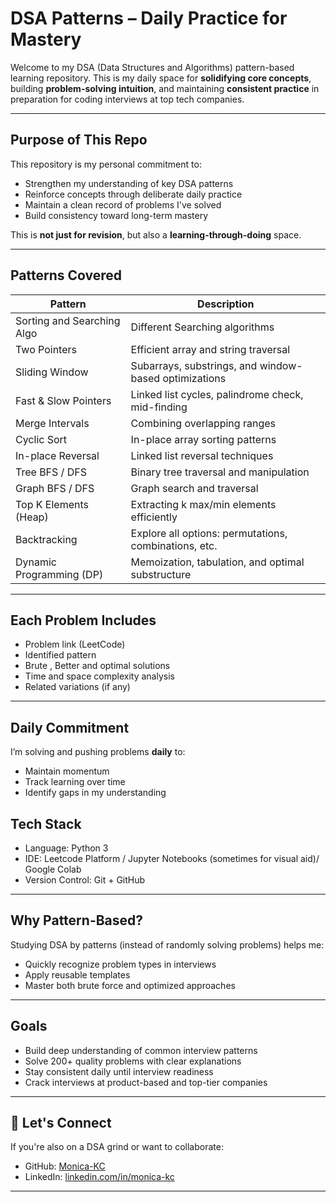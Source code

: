 # DSA Patterns – Daily Practice for Mastery 

Welcome to my DSA (Data Structures and Algorithms) pattern-based learning repository. This is my daily space for **solidifying core concepts**, building **problem-solving intuition**, and maintaining **consistent practice** in preparation for coding interviews at top tech companies.

---

## Purpose of This Repo

This repository is my personal commitment to:

- Strengthen my understanding of key DSA patterns
- Reinforce concepts through deliberate daily practice
- Maintain a clean record of problems I've solved
- Build consistency toward long-term mastery 

This is **not just for revision**, but also a **learning-through-doing** space.

---

## Patterns Covered

| Pattern                     | Description                                               | 
|----------------------------|-----------------------------------------------------------|
| Sorting and Searching Algo | Different Searching algorithms
| Two Pointers               | Efficient array and string traversal                      |
| Sliding Window             | Subarrays, substrings, and window-based optimizations     | 
| Fast & Slow Pointers       | Linked list cycles, palindrome check, mid-finding         | 
| Merge Intervals            | Combining overlapping ranges                              | 
| Cyclic Sort                | In-place array sorting patterns                           | 
| In-place Reversal          | Linked list reversal techniques                           | 
| Tree BFS / DFS             | Binary tree traversal and manipulation                    | 
| Graph BFS / DFS            | Graph search and traversal                                | 
| Top K Elements (Heap)      | Extracting k max/min elements efficiently                 | 
| Backtracking               | Explore all options: permutations, combinations, etc.     | 
| Dynamic Programming (DP)   | Memoization, tabulation, and optimal substructure         | 

---

## Each Problem Includes

- Problem link (LeetCode)
- Identified pattern
- Brute , Better and optimal solutions
- Time and space complexity analysis
- Related variations (if any)

---

## Daily Commitment

I’m solving and pushing problems **daily** to:

- Maintain momentum
- Track learning over time
- Identify gaps in my understanding

## Tech Stack

- Language: Python 3
- IDE: Leetcode Platform / Jupyter Notebooks (sometimes for visual aid)/ Google Colab
- Version Control: Git + GitHub

---

## Why Pattern-Based?

Studying DSA by patterns (instead of randomly solving problems) helps me:

- Quickly recognize problem types in interviews
- Apply reusable templates
- Master both brute force and optimized approaches

---

## Goals

- Build deep understanding of common interview patterns
- Solve 200+ quality problems with clear explanations
- Stay consistent daily until interview readiness
- Crack interviews at product-based and top-tier companies

---

## 🤝 Let's Connect

If you're also on a DSA grind or want to collaborate:

- GitHub: [Monica-KC](https://github.com/Monica-KC)
- LinkedIn: [linkedin.com/in/monica-kc](https://www.linkedin.com/in/monica-kc-7699a6338/)

---

